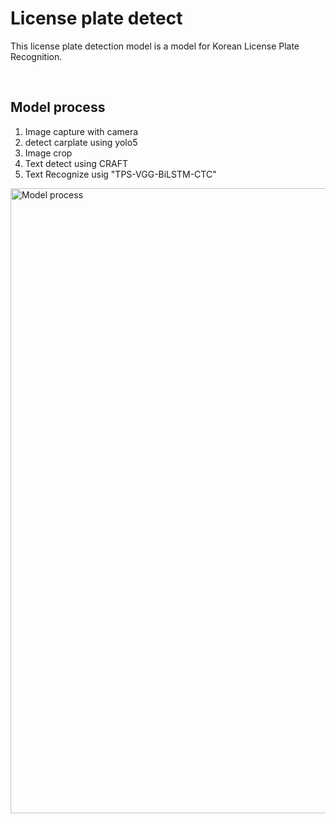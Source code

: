 # License plate detect

<p>
This license plate detection model is a model for Korean License Plate Recognition.
</p>

<br>

## Model process
1. Image capture with camera
2. detect carplate using yolo5
3. Image crop
4. Text detect using CRAFT
5. Text Recognize usig "TPS-VGG-BiLSTM-CTC"

<img src="./figures/lp_process.png" width="1000" title="Model process">
